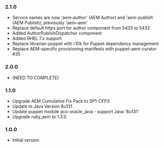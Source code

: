 ### 2.1.0
* Service names are now 'aem-author' (AEM Author) and 'aem-publish' (AEM Publish), previously 'aem-aem'
* Replace default https port for author component from 5433 to 5432
* Added AuthorPublishDispatcher component
* Added RHEL 7.x support
* Replace librarian-puppet with r10k for Puppet dependency management
* Replace AEM-specific provisioning manifests with puppet-aem-curator #35

### 2.0.0
* (NEED TO COMPLETE)

### 1.1.0
* Upgrade AEM Cumulative Fix Pack to SP1-CFP3
* Update to Java Version 8u131
* Update puppet module aco-oracle_java - support Java '8u131'
* Upgrade ruby_aem to 1.3.0

### 1.0.0
* Initial version
